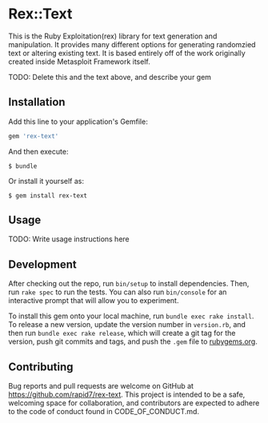 # Rex::Text

This is the Ruby Exploitation(rex) library for text generation and manipulation. It provides many different options for generating randomzied text or altering existing text. It is based entirely off of
the work originally created inside Metasploit Framework itself.

TODO: Delete this and the text above, and describe your gem

## Installation

Add this line to your application's Gemfile:

```ruby
gem 'rex-text'
```

And then execute:

    $ bundle

Or install it yourself as:

    $ gem install rex-text

## Usage

TODO: Write usage instructions here

## Development

After checking out the repo, run `bin/setup` to install dependencies. Then, run `rake spec` to run the tests. You can also run `bin/console` for an interactive prompt that will allow you to experiment.

To install this gem onto your local machine, run `bundle exec rake install`. To release a new version, update the version number in `version.rb`, and then run `bundle exec rake release`, which will create a git tag for the version, push git commits and tags, and push the `.gem` file to [rubygems.org](https://rubygems.org).

## Contributing

Bug reports and pull requests are welcome on GitHub at https://github.com/rapid7/rex-text. This project is intended to be a safe, welcoming space for collaboration, and contributors are expected to adhere to the code of conduct found in CODE_OF_CONDUCT.md.

